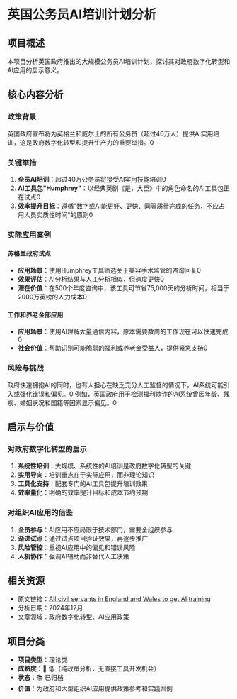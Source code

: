 # 英国公务员AI培训计划分析

## 项目概述

本项目分析英国政府推出的大规模公务员AI培训计划，探讨其对政府数字化转型和AI应用的启示意义。

## 核心内容分析

### 政策背景

英国政府宣布将为英格兰和威尔士的所有公务员（超过40万人）提供AI实用培训，这是政府数字化转型和提升生产力的重要举措。<mcreference link="https://www.theguardian.com/technology/2025/jun/09/all-civil-servants-in-england-and-wales-to-get-ai-training" index="0">0</mcreference>

### 关键举措

1. **全员AI培训**：超过40万公务员将接受AI实用技能培训<mcreference link="https://www.theguardian.com/technology/2025/jun/09/all-civil-servants-in-england-and-wales-to-get-ai-training" index="0">0</mcreference>
2. **AI工具包"Humphrey"**：以经典英剧《是，大臣》中的角色命名的AI工具包正在试点<mcreference link="https://www.theguardian.com/technology/2025/jun/09/all-civil-servants-in-england-and-wales-to-get-ai-training" index="0">0</mcreference>
3. **效率提升目标**：遵循"数字或AI能更好、更快、同等质量完成的任务，不应占用人员实质性时间"的原则<mcreference link="https://www.theguardian.com/technology/2025/jun/09/all-civil-servants-in-england-and-wales-to-get-ai-training" index="0">0</mcreference>

### 实际应用案例

#### 苏格兰政府试点
- **应用场景**：使用Humphrey工具筛选关于美容手术监管的咨询回复<mcreference link="https://www.theguardian.com/technology/2025/jun/09/all-civil-servants-in-england-and-wales-to-get-ai-training" index="0">0</mcreference>
- **效果评估**：AI分析结果与人工分析相似，但速度更快<mcreference link="https://www.theguardian.com/technology/2025/jun/09/all-civil-servants-in-england-and-wales-to-get-ai-training" index="0">0</mcreference>
- **潜在价值**：在500个年度咨询中，该工具可节省75,000天的分析时间，相当于2000万英镑的人力成本<mcreference link="https://www.theguardian.com/technology/2025/jun/09/all-civil-servants-in-england-and-wales-to-get-ai-training" index="0">0</mcreference>

#### 工作和养老金部应用
- **应用场景**：使用AI理解大量通信内容，原本需要数周的工作现在可以快速完成<mcreference link="https://www.theguardian.com/technology/2025/jun/09/all-civil-servants-in-england-and-wales-to-get-ai-training" index="0">0</mcreference>
- **社会价值**：帮助识别可能脆弱的福利或养老金受益人，提供紧急支持<mcreference link="https://www.theguardian.com/technology/2025/jun/09/all-civil-servants-in-england-and-wales-to-get-ai-training" index="0">0</mcreference>

### 风险与挑战

政府快速拥抱AI的同时，也有人担心在缺乏充分人工监督的情况下，AI系统可能引入或强化错误和偏见。<mcreference link="https://www.theguardian.com/technology/2025/jun/09/all-civil-servants-in-england-and-wales-to-get-ai-training" index="0">0</mcreference> 例如，英国政府用于检测福利欺诈的AI系统曾因年龄、残疾、婚姻状况和国籍等因素显示偏见。<mcreference link="https://www.theguardian.com/technology/2025/jun/09/all-civil-servants-in-england-and-wales-to-get-ai-training" index="0">0</mcreference>

## 启示与价值

### 对政府数字化转型的启示

1. **系统性培训**：大规模、系统性的AI培训是政府数字化转型的关键
2. **实用导向**：培训重点在于实际应用，而非理论知识
3. **工具化支持**：配套专门的AI工具包提升培训效果
4. **效率量化**：明确的效率提升目标和成本节约预期

### 对组织AI应用的借鉴

1. **全员参与**：AI应用不应局限于技术部门，需要全组织参与
2. **渐进试点**：通过试点项目验证效果，再逐步推广
3. **风险管控**：重视AI应用中的偏见和错误风险
4. **人机协作**：强调AI辅助而非替代人工决策

## 相关资源

- 原文链接：[All civil servants in England and Wales to get AI training](https://www.theguardian.com/technology/2025/jun/09/all-civil-servants-in-england-and-wales-to-get-ai-training)
- 分析日期：2024年12月
- 文章领域：政府数字化转型、AI应用政策

## 项目分类

- **项目类型**：理论类
- **成熟度**：🔴 低（纯政策分析，无直接工具开发机会）
- **状态**：📚 已归档
- **价值**：为政府和大型组织AI应用提供政策参考和实践案例
